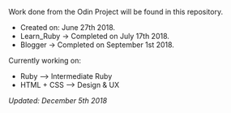 Work done from the Odin Project will be found in this repository.
- Created on: June 27th 2018.
- Learn_Ruby -> Completed on July 17th 2018.
- Blogger -> Completed on September 1st 2018.

Currently working on:
- Ruby --> Intermediate Ruby
- HTML + CSS --> Design & UX

*Updated: December 5th 2018*
